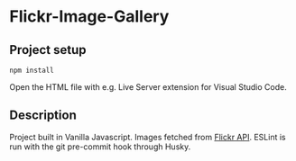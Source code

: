 # Flickr-Image-Gallery

## Project setup
```
npm install
```

Open the HTML file with e.g. Live Server extension for Visual Studio Code.

## Description

Project built in Vanilla Javascript. Images fetched from [Flickr API](https://www.flickr.com/services/api/). ESLint is run with the git pre-commit hook through Husky. 